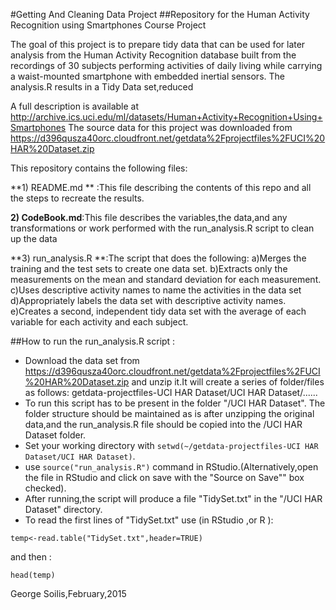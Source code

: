#Getting And Cleaning Data Project 
##Repository for the Human Activity Recognition using Smartphones Course Project

The goal of this project is to prepare tidy data that can be used for later analysis from the 
Human Activity Recognition database built from the recordings of 30 subjects performing activities of daily living
while carrying a waist-mounted smartphone with embedded inertial sensors.
The analysis.R results in a Tidy Data set,reduced  



A full description is available at  <http://archive.ics.uci.edu/ml/datasets/Human+Activity+Recognition+Using+Smartphones> 
The source data for this project was downloaded from <https://d396qusza40orc.cloudfront.net/getdata%2Fprojectfiles%2FUCI%20HAR%20Dataset.zip>

This repository contains the following files:

**1) README.md ** :This file describing the contents of this repo 
                   and all the steps to recreate the results.
	
**2) CodeBook.md**:This file describes the variables,the data,and any transformations 
					or work performed with the run_analysis.R script to clean up the data 
	
**3) run_analysis.R **:The script that does the following:
					a)Merges the training and the test sets to create one data set.
					b)Extracts only the measurements on the mean and standard deviation for each measurement.
					c)Uses descriptive activity names to name the activities in the data set
					d)Appropriately labels the data set with descriptive activity names.
					e)Creates a second, independent tidy data set with the average of 
					  each variable for each activity and each subject.
				
##How to run the  run_analysis.R script :
* Download the data set from <https://d396qusza40orc.cloudfront.net/getdata%2Fprojectfiles%2FUCI%20HAR%20Dataset.zip> and unzip it.It will create a series of folder/files as follows: getdata-projectfiles-UCI HAR Dataset/UCI HAR Dataset/......
*	To run this script has to be present in the folder "/UCI HAR Dataset".
	The folder structure should be maintained as is after unzipping the original data,and the run_analysis.R file 
	should be copied into the /UCI HAR Dataset folder.
*	Set your working directory with ```setwd(~/getdata-projectfiles-UCI HAR Dataset/UCI HAR Dataset)```.
*	use ```source("run_analysis.R")``` command in RStudio.(Alternatively,open the file in RStudio and click on save with the "Source on Save"" box checked).
* After running,the script will produce a file "TidySet.txt" in the "/UCI HAR Dataset" directory.
* To read the first lines of "TidySet.txt" use (in RStudio ,or R ):
``` 
temp<-read.table("TidySet.txt",header=TRUE)
```
and then :
```
head(temp)
```

George Soilis,February,2015
